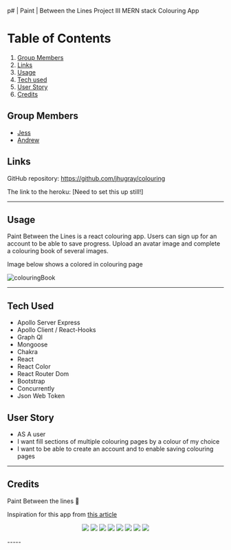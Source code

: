 p# | Paint |  Between the Lines 
Project III
MERN stack Colouring App

# Table of Contents
1. [Group Members](#group-members)
1. [Links](#links)
1. [Usage](#usage)
1. [Tech used](#tech-used)
1. [User Story](#user-story)
1. [Credits](#credits)

## Group Members
- [Jess](https://github.com/jhugray)
- [Andrew](https://github.com/azuryte5)


## Links
GitHub repository: https://github.com/jhugray/colouring

The link to the heroku: [Need to set this up still!]

-----
## Usage
Paint Between the Lines is a react colouring app. Users can sign up for an account to be able to save progress. Upload an avatar image and complete a colouring book of several images.

Image below shows a colored in colouring page
 
![colouringBook](https://user-images.githubusercontent.com/85147307/152003893-e56946e1-565f-4609-997b-1956f47ba182.png)

-----
## Tech Used 
- Apollo Server Express
- Apollo Client / React-Hooks
- Graph Ql
- Mongoose
- Chakra
- React
- React Color
- React Router Dom
- Bootstrap
- Concurrently
- Json Web Token


## User Story

- AS A user 
- I want fill sections of multiple colouring pages by a colour of my choice
- I want to be able to create an account and to enable saving colouring pages


----
## Credits
Paint Between the lines 🎨 

Inspiration for this app from [this article](https://uxdesign.cc/5-steps-to-create-a-simple-digital-coloring-book-in-react-3d4f5b2af822)
<!-- https://github.com/hylobates-lar -->

<p align="center">
    <img src="https://img.shields.io/badge/MongoDB-4EA94B?style=for-the-badge&logo=mongodb&logoColor=white" />
    <img src="https://img.shields.io/badge/React-20232A?style=for-the-badge&logo=react&logoColor=61DAFB" />
    <img src="https://img.shields.io/badge/Node.js-43853D?style=for-the-badge&logo=node.js&logoColor=white"/>
    <img src="https://img.shields.io/badge/JavaScript-F7DF1E?style=for-the-badge&logo=javascript&logoColor=black"/>
    <img src="https://img.shields.io/badge/Heroku-430098?style=for-the-badge&logo=heroku&logoColor=white" />
    <img src="https://badgen.net/badge/icon/graphql?icon=graphql&label" />
    <img src="https://badgen.net/badge/icon/npm?icon=npm&label" />
    <img src="https://badgen.net/badge/icon/visualstudio?icon=visualstudio&label" />
</p>
-----
